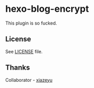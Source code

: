 # hexo-blog-encrypt

This plugin is so fucked.

## License

See [LICENSE](./LICENSE) file.

## Thanks

Collaborator - [xiazeyu](https://github.com/xiazeyu)
